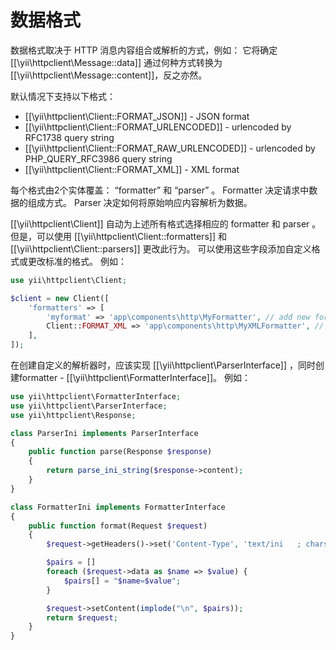 数据格式
============

数据格式取决于 HTTP 消息内容组合或解析的方式，例如： 它将确定 [[\yii\httpclient\Message::data]] 通过何种方式转换为 [[\yii\httpclient\Message::content]]，反之亦然。

默认情况下支持以下格式：

 - [[\yii\httpclient\Client::FORMAT_JSON]] - JSON format
 - [[\yii\httpclient\Client::FORMAT_URLENCODED]] - urlencoded by RFC1738 query string
 - [[\yii\httpclient\Client::FORMAT_RAW_URLENCODED]] - urlencoded by PHP_QUERY_RFC3986 query string
 - [[\yii\httpclient\Client::FORMAT_XML]] - XML format

每个格式由2个实体覆盖： “formatter” 和 “parser” 。 Formatter 决定请求中数据的组成方式。 Parser 决定如何将原始响应内容解析为数据。

[[\yii\httpclient\Client]] 自动为上述所有格式选择相应的 formatter 和 parser 。
但是，可以使用 [[\yii\httpclient\Client::formatters]] 和 [[\yii\httpclient\Client::parsers]] 更改此行为。
可以使用这些字段添加自定义格式或更改标准的格式。
例如：

```php
use yii\httpclient\Client;

$client = new Client([
    'formatters' => [
        'myformat' => 'app\components\http\MyFormatter', // add new formatter
        Client::FORMAT_XML => 'app\components\http\MyXMLFormatter', // override default XML formatter
    ],
]);
```

在创建自定义的解析器时，应该实现 [[\yii\httpclient\ParserInterface]] ，同时创建formatter - [[\yii\httpclient\FormatterInterface]]。 例如：

```php
use yii\httpclient\FormatterInterface;
use yii\httpclient\ParserInterface;
use yii\httpclient\Response;

class ParserIni implements ParserInterface
{
    public function parse(Response $response)
    {
        return parse_ini_string($response->content);
    }
}

class FormatterIni implements FormatterInterface
{
    public function format(Request $request)
    {
        $request->getHeaders()->set('Content-Type', 'text/ini   ; charset=UTF-8');

        $pairs = []
        foreach ($request->data as $name => $value) {
            $pairs[] = "$name=$value";
        }

        $request->setContent(implode("\n", $pairs));
        return $request;
    }
}
```
